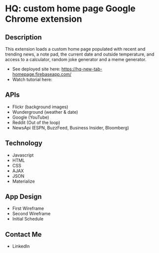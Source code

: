 # HQ:  custom home page Google Chrome extension

## Description
This extension loads a custom home page populated with recent and trending news, a note pad, the current date and outside temperature, and access to a calculator, random joke generator and a meme generator.

* See deployed site here:  https://hq-new-tab-homepage.firebaseapp.com/
* Watch tutorial here:

## APIs
* Flickr  (background images)
* Wunderground  (weather & date)
* Google  (YouTube)
* Reddit  (Out of the loop)
* NewsApi  (ESPN, BuzzFeed, Business Insider, Bloomberg)

## Technology
* Javascript
* HTML
* CSS
* AJAX
* JSON
* Materialize

## App Design
* First Wireframe
* Second Wireframe
* Initial Schedule

## Contact Me
* LinkedIn
